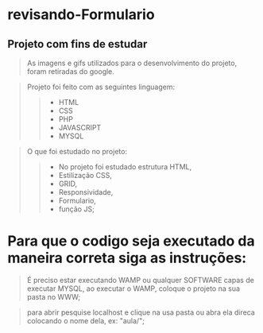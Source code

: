 # revisando-Formulario

## Projeto com fins de estudar

>As imagens e gifs utilizados para o desenvolvimento do projeto, foram retiradas do google.

>Projeto foi feito com as seguintes linguagem:
>>* HTML
>>* CSS
>>* PHP
>>* JAVASCRIPT
>>* MYSQL

>O que foi estudado no projeto:
>>* No projeto foi estudado estrutura HTML,
>>* Estilização CSS,
>>* GRID,
>>* Responsividade,
>>* Formulario,
>>* função JS;

# Para que o codigo seja executado da maneira correta siga as instruções:
> É preciso estar executando WAMP ou qualquer SOFTWARE capas de executar MYSQL,
> ao executar o WAMP, coloque o projeto na sua pasta no WWW;

> para abrir pesquise localhost e clique na usa pasta ou abra ela direca colocando
> o nome dela, ex: "aula/";
